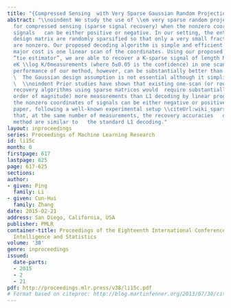 ```yaml
---
title: "{Compressed Sensing  with Very Sparse Gaussian Random Projections}"
abstract: "\\noindent We study the use of \\em very sparse random projections \\citeProc:Li_Hastie_Church_KDD06,Proc:Li_KDD07
  for compressed sensing (sparse signal recovery) when the nonzero coordinates of
  signals   can be either positive or negative. In our setting, the entries of a Gaussian
  design matrix are randomly sparsified so that only a very small fraction of  entries
  are nonzero. Our proposed decoding algorithm is simple and efficient in that the
  major cost is one linear scan of the coordinates. Using our proposed \\textbf\\em
  “tie estimator”, we are able to recover a K-sparse signal of length N using  1.551
  eK \\log K/δmeasurements (where δ≤0.05 is the confidence) in one scan. The practical
  performance of our method, however, can be substantially better than this bound.
  \  The Gaussian design assumption is not essential although it simplifies the analysis.
  \  \\noindent Prior studies have shown that existing one-scan (or roughly one-scan)
  recovery algorithms using sparse matrices would  require substantially  (e.g., one
  order of magnitude) more measurements than L1 decoding by linear programming, when
  the nonzero coordinates of signals can be either negative or positive.  In this
  paper, following a well-known experimental setup \\citeUrl:wiki_sparse, we show
  that, at the same number of measurements, the recovery accuracies   of our proposed
  method are similar to   the standard L1 decoding."
layout: inproceedings
series: Proceedings of Machine Learning Research
id: li15c
month: 0
firstpage: 617
lastpage: 625
page: 617-625
sections: 
author:
- given: Ping
  family: Li
- given: Cun-Hui
  family: Zhang
date: 2015-02-21
address: San Diego, California, USA
publisher: PMLR
container-title: Proceedings of the Eighteenth International Conference on Artificial
  Intelligence and Statistics
volume: '38'
genre: inproceedings
issued:
  date-parts:
  - 2015
  - 2
  - 21
pdf: http://proceedings.mlr.press/v38/li15c.pdf
# Format based on citeproc: http://blog.martinfenner.org/2013/07/30/citeproc-yaml-for-bibliographies/
---
```

